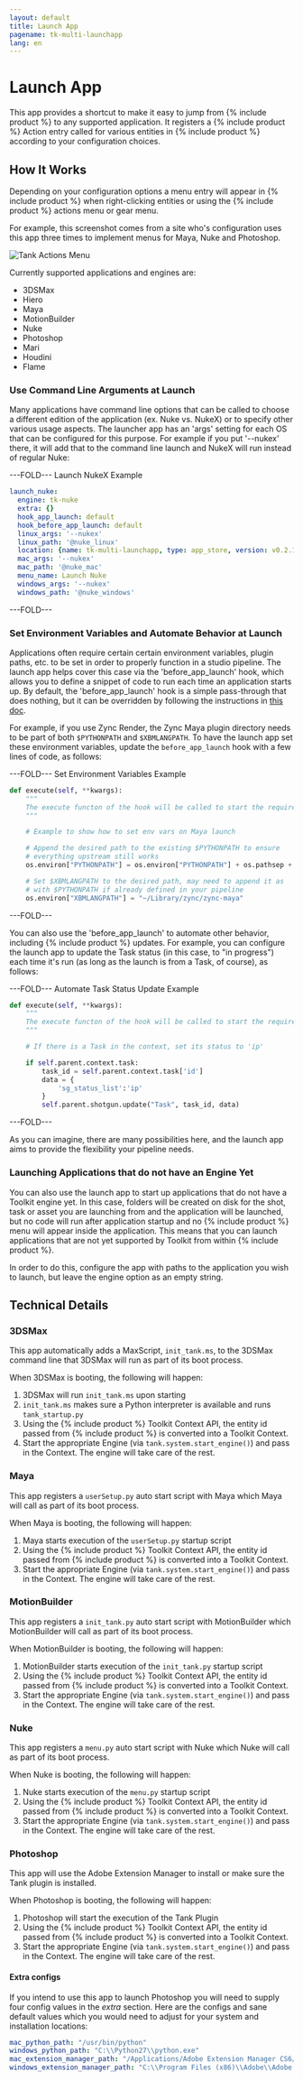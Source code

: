 ```yaml
---
layout: default
title: Launch App
pagename: tk-multi-launchapp
lang: en
---
```


# Launch App

This app provides a shortcut to make it easy to jump from {% include product %} to any supported application. It registers a {% include product %} Action entry called for various entities in {% include product %} according to your configuration choices.

## How It Works

Depending on your configuration options a menu entry will appear in {% include product %} when right-clicking entities or using the {% include product %} actions menu or gear menu.

For example, this screenshot comes from a site who's configuration uses this app three times to implement menus for Maya, Nuke and Photoshop.

![Tank Actions Menu](../images/apps/multi-launchapp-tank_actions_menu.png)

Currently supported applications and engines are:

* 3DSMax
* Hiero
* Maya
* MotionBuilder
* Nuke
* Photoshop
* Mari
* Houdini
* Flame

### Use Command Line Arguments at Launch

Many applications have command line options that can be called to choose a different edition of the application (ex. Nuke vs. NukeX) or to specify other various usage aspects.  The launcher app has an 'args' setting for each OS that can be configured for this purpose.  For example if you put '--nukex' there, it will add that to the command line launch and NukeX will run instead of regular Nuke:

---FOLD---
Launch NukeX Example

```yaml
launch_nuke:
  engine: tk-nuke
  extra: {}
  hook_app_launch: default
  hook_before_app_launch: default
  linux_args: '--nukex'
  linux_path: '@nuke_linux'
  location: {name: tk-multi-launchapp, type: app_store, version: v0.2.15}
  mac_args: '--nukex'
  mac_path: '@nuke_mac'
  menu_name: Launch Nuke
  windows_args: '--nukex'
  windows_path: '@nuke_windows'
```
---FOLD---

### Set Environment Variables and Automate Behavior at Launch

Applications often require certain certain environment variables, plugin paths, etc. to be set in order to properly function in a studio pipeline. The launch app helps cover this case via the 'before_app_launch' hook, which allows you to define a snippet of code to run each time an application starts up. By default, the 'before_app_launch' hook is a simple pass-through that does nothing, but it can be overridden by following the instructions in <a href='https://developer.shotgridsoftware.com/425b1da4/#hooks'>this doc</a>.

For example, if you use Zync Render, the Zync Maya plugin directory needs to be part of both `$PYTHONPATH` and `$XBMLANGPATH`. To have the launch app set these environment variables, update the `before_app_launch` hook with a few lines of code, as follows:

---FOLD---
Set Environment Variables Example

```python
def execute(self, **kwargs):
    """
    The execute functon of the hook will be called to start the required application        
    """

    # Example to show how to set env vars on Maya launch

    # Append the desired path to the existing $PYTHONPATH to ensure
    # everything upstream still works
    os.environ["PYTHONPATH"] = os.environ["PYTHONPATH"] + os.pathsep + "~/Library/zync/zync-maya"

    # Set $XBMLANGPATH to the desired path, may need to append it as
    # with $PYTHONPATH if already defined in your pipeline
    os.environ["XBMLANGPATH"] = "~/Library/zync/zync-maya"
```
---FOLD---

You can also use the 'before_app_launch' to automate other behavior, including {% include product %} updates. For example, you can configure the launch app to update the Task status (in this case, to "in progress") each time it's run (as long as the launch is from a Task, of course), as follows:

---FOLD---
Automate Task Status Update Example

```python
def execute(self, **kwargs):
    """
    The execute functon of the hook will be called to start the required application        
    """

    # If there is a Task in the context, set its status to 'ip'

    if self.parent.context.task:
        task_id = self.parent.context.task['id']
        data = {
            'sg_status_list':'ip'
        }
        self.parent.shotgun.update("Task", task_id, data)
```
---FOLD---

As you can imagine, there are many possibilities here, and the launch app aims to provide the flexibility your pipeline needs.

### Launching Applications that do not have an Engine Yet

You can also use the launch app to start up applications that do not have a Toolkit engine yet. In this case, folders will be created on disk for the shot, task or asset you are launching from and the application will be launched, but no code will run after application startup and no {% include product %} menu will appear inside the application. This means that you can launch applications that are not yet supported by Toolkit from within {% include product %}. 

In order to do this, configure the app with paths to the application you wish to launch, but leave the engine option as an empty string.

## Technical Details

### 3DSMax

This app automatically adds a MaxScript, `init_tank.ms`, to the 3DSMax command line that 3DSMax will run as part of its boot process.

When 3DSMax is booting, the following will happen:

1. 3DSMax will run `init_tank.ms` upon starting
1. `init_tank.ms` makes sure a Python interpreter is available and runs `tank_startup.py`
1. Using the {% include product %} Toolkit Context API, the entity id passed from {% include product %} is converted into a Toolkit Context. 
1. Start the appropriate Engine (via `tank.system.start_engine()`) and pass in the Context. The engine will take care of the rest.

### Maya

This app registers a `userSetup.py` auto start script with Maya which Maya will call as part of its boot process. 

When Maya is booting, the following will happen:

1. Maya starts execution of the `userSetup.py` startup script
1. Using the {% include product %} Toolkit Context API, the entity id passed from {% include product %} is converted into a Toolkit Context. 
1. Start the appropriate Engine (via `tank.system.start_engine()`) and pass in the Context. The engine will take care of the rest.

### MotionBuilder

This app registers a `init_tank.py` auto start script with MotionBuilder which MotionBuilder will call as part of its boot process. 

When MotionBuilder is booting, the following will happen:

1. MotionBuilder starts execution of the `init_tank.py` startup script
1. Using the {% include product %} Toolkit Context API, the entity id passed from {% include product %} is converted into a Toolkit Context. 
1. Start the appropriate Engine (via `tank.system.start_engine()`) and pass in the Context. The engine will take care of the rest.

### Nuke

This app registers a `menu.py` auto start script with Nuke which Nuke will call as part of its boot process. 

When Nuke is booting, the following will happen:

1. Nuke starts execution of the `menu.py` startup script
1. Using the {% include product %} Toolkit Context API, the entity id passed from {% include product %} is converted into a Toolkit Context. 
1. Start the appropriate Engine (via `tank.system.start_engine()`) and pass in the Context. The engine will take care of the rest.

### Photoshop

This app will use the Adobe Extension Manager to install or make sure the Tank plugin is installed.

When Photoshop is booting, the following will happen:

1. Photoshop will start the execution of the Tank Plugin
1. Using the {% include product %} Toolkit Context API, the entity id passed from {% include product %} is converted into a Toolkit Context. 
1. Start the appropriate Engine (via `tank.system.start_engine()`) and pass in the Context. The engine will take care of the rest.

#### Extra configs

If you intend to use this app to launch Photoshop you will need to supply four config values in the _extra_ section. Here are the configs and sane default values which you would need to adjust for your system and installation locations:

```yaml
mac_python_path: "/usr/bin/python"
windows_python_path: "C:\\Python27\\python.exe"
mac_extension_manager_path: "/Applications/Adobe Extension Manager CS6/Adobe Extension Manager CS6.app"
windows_extension_manager_path: "C:\\Program Files (x86)\\Adobe\\Adobe Extension Manager CS6\\XManCommand.exe"
```